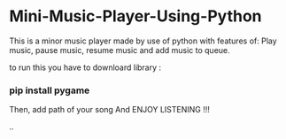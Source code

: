 # Mini-Music-Player-Using-Python

This is a minor music player made by use of python with features of:
Play music, pause music, resume music and add music to queue.

to run this you have to downloard library :
<h3> pip install pygame </h3>
Then, add path of your song 
And ENJOY LISTENING !!!


..
